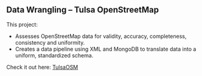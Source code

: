 ## Data Wrangling – Tulsa OpenStreetMap

This project:
- Assesses OpenStreetMap data for validity, accuracy, completeness, consistency and uniformity.
- Creates a data pipeline using XML and MongoDB to translate data into a uniform, standardized schema. 

Check it out here: [TulsaOSM](http://htmlpreview.github.io/?https://github.com/jenn-sand/TulsaOSM/blob/master/TulsaOSMDataWrangling.html)
